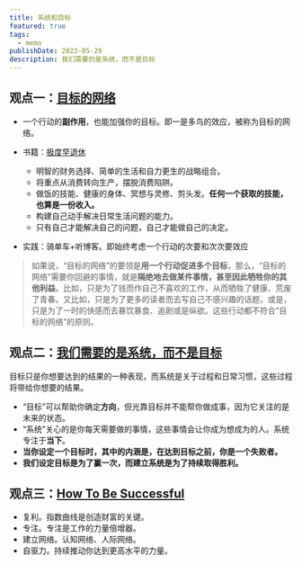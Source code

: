 ```yaml
---
title: 系统和目标
featured: true
tags:
  - memo
publishDate: 2023-05-29
description: 我们需要的是系统，而不是目标
---
```


## 观点一：[目标的网络](https://happyxiao.com/web-of-goals/)

* 一个行动的**副作用**，也能加强你的目标。即一是多鸟的效应，被称为目标的网络。

* 书籍：[极度早退休](https://book.douban.com/subject/6920307/)
  * 明智的财务选择、简单的生活和自力更生的战略组合。
  * 将重点从消费转向生产，摆脱消费陷阱。
  * 做饭的技能、健康的身体、冥想与灵修、剪头发。**任何一个获取的技能，也算是一份收入。**
  * 构建自己动手解决日常生活问题的能力。
  * 只有自己才能解决自己的问题，自己才能做自己的决定。

* 实践：骑单车+听博客。即始终考虑一个行动的次要和次次要效应

> 如果说，“目标的网络”的要领是**用一个行动促进多个目标**，那么，“目标的网络”需要你回避的事情，就是**隔绝地去做某件事情，甚至因此牺牲你的其他利益**。比如，只是为了钱而作自己不喜欢的工作，从而牺牲了健康、荒废了青春。又比如，只是为了更多的读者而去写自己不感兴趣的话题，或是，只是为了一时的快感而去暴饮暴食、追剧或是纵欲。这些行动都不符合“目标的网络”的原则。

## 观点二：[我们需要的是系统，而不是目标](https://36kr.com/p/1903166793541768)

目标只是你想要达到的结果的一种表现，而系统是关于过程和日常习惯，这些过程将带给你想要的结果。

* “目标”可以帮助你确定**方向**，但光靠目标并不能帮你做成事，因为它关注的是未来的状态。
* “系统”关心的是你每天需要做的事情，这些事情会让你成为想成为的人。系统专注于**当下**。
* **当你设定一个目标时，其中的内涵是，在达到目标之前，你是一个失败者。**
* **我们设定目标是为了赢一次，而建立系统是为了持续取得胜利。**

## 观点三：[How To Be Successful](https://blog.samaltman.com/how-to-be-successful)

* 复利。指数曲线是创造财富的关键。
* 专注。专注是工作的力量倍增器。
* 建立网络。认知网络、人际网络。
* 自驱力。持续推动你达到更高水平的力量。
